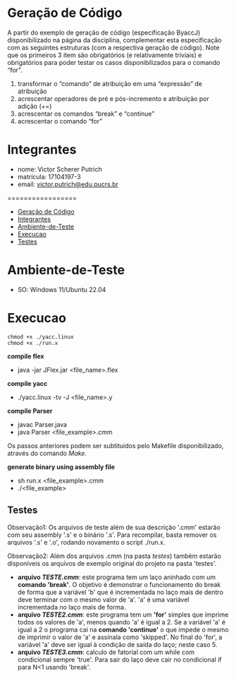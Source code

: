 
# Geração de Código

A partir do exemplo de geração de código (especificação ByaccJ) disponibilizado na página da disciplina,
complementar esta especificação com as seguintes estruturas (com a respectiva geração de código). Note
que os primeiros 3 item são obrigatórios (e relativamente triviais) e obrigatórios para poder testar os casos
disponibilizados para o comando “for”.
1. transformar o “comando” de atribuição em uma “expressão” de atribuição
2. acrescentar operadores de pré e pós-incremento e atribuição por adição (+=)
3. acrescentar os comandos “break” e “continue”
4. acrescentar o comando “for”


# Integrantes
* nome: Victor Scherer Putrich
* matrícula: 17104197-3
* email: victor.putrich@edu.pucrs.br


=================
<!--ts-->
- [Geração de Código](#geração-de-código)
- [Integrantes](#integrantes)
- [Ambiente-de-Teste](#ambiente-de-teste)
- [Execucao](#execucao)
- [Testes](#testes)
<!--te-->

# Ambiente-de-Teste
* SO: Windows 11/Ubuntu 22.04

# Execucao

```
chmod +x ./yacc.linux
chmod +x ./run.x
```
**compile flex**
- java -jar JFlex.jar <file_name>.flex

**compile yacc**
- ./yacc.linux -tv -J <file_name>.y

**compile Parser**
- javac Parser.java
- java Parser <file_example>.cmm

Os passos anteriores podem ser subtituídos pelo Makefile disponibilizado, através do comando *Make*.

**generate binary using assembly file**
- sh run.x <file_example>.cmm
- ./<file_example>

## Testes 
Observação1: Os arquivos de teste além de sua descrição '.cmm' estarão com seu assembly '.s' e o binário '.s'. Para recompilar, basta remover os arquivos '.s' e '.o', rodando novamento o script ./run.x.

Observação2: Além dos arquivos <TESTE>.cmm (na pasta *testes*) também estarão disponíveis os arquivos de exemplo original do projeto na pasta 'testes'.

* **arquivo *TESTE.cmm***: este programa tem um laço aninhado com um **comando 'break'**. O objetivo é demonstrar o funcionamento do break de forma que a variável 'b' que é incrementada no laço mais de dentro deve terminar com o mesmo valor de 'a'. 'a' é uma variável incrementada no laço mais de forma.
* **arquivo *TESTE2.cmm***: este programa tem um **'for'** simples que imprime todos os valores de 'a', menos quando 'a' é igual a 2. Se a variável 'a' é igual a 2 o programa cai na **comando 'continue'** o que impede o mesmo de imprimir o valor de 'a' e assinala como 'skipped'. No final do 'for', a variável 'a' deve ser igual à condição de saída do laço; neste caso 5.
* **arquivo *TESTE3.cmm***: calculo de fatorial com um while com condicional sempre 'true'. Para sair do laço deve cair no condicional if para N<1 usando 'break'.
